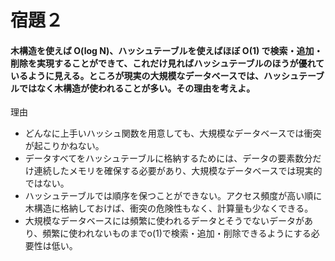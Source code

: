 # 宿題２

#### 木構造を使えば O(log N)、ハッシュテーブルを使えばほぼ O(1) で検索・追加・削除を実現することができて、これだけ見ればハッシュテーブルのほうが優れているように見える。ところが現実の大規模なデータベースでは、ハッシュテーブルではなく木構造が使われることが多い。その理由を考えよ。

理由
- どんなに上手いハッシュ関数を用意しても、大規模なデータベースでは衝突が起こりかねない。
- データすべてをハッシュテーブルに格納するためには、データの要素数分だけ連続したメモリを確保する必要があり、大規模なデータベースでは現実的ではない。
- ハッシュテーブルでは順序を保つことができない。アクセス頻度が高い順に木構造に格納しておけば、衝突の危険性もなく、計算量も少なくできる。
- 大規模なデータベースには頻繁に使われるデータとそうでないデータがあり、頻繁に使われないものまでo(1)で検索・追加・削除できるようにする必要性は低い。
